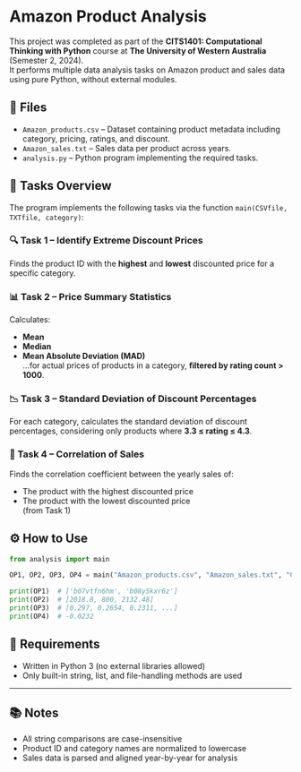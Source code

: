 # Amazon Product Analysis

This project was completed as part of the **CITS1401: Computational Thinking with Python** course at **The University of Western Australia** (Semester 2, 2024).  
It performs multiple data analysis tasks on Amazon product and sales data using pure Python, without external modules.

## 📁 Files

- `Amazon_products.csv` – Dataset containing product metadata including category, pricing, ratings, and discount.
- `Amazon_sales.txt` – Sales data per product across years.
- `analysis.py` – Python program implementing the required tasks.

## 🧠 Tasks Overview

The program implements the following tasks via the function `main(CSVfile, TXTfile, category)`:

### 🔍 Task 1 – Identify Extreme Discount Prices
Finds the product ID with the **highest** and **lowest** discounted price for a specific category.

### 📊 Task 2 – Price Summary Statistics
Calculates:
- **Mean**
- **Median**
- **Mean Absolute Deviation (MAD)**  
...for actual prices of products in a category, **filtered by rating count > 1000**.

### 📉 Task 3 – Standard Deviation of Discount Percentages
For each category, calculates the standard deviation of discount percentages, considering only products where **3.3 ≤ rating ≤ 4.3**.

### 🔗 Task 4 – Correlation of Sales
Finds the correlation coefficient between the yearly sales of:
- The product with the highest discounted price
- The product with the lowest discounted price  
(from Task 1)

## ⚙️ How to Use

```python
from analysis import main

OP1, OP2, OP3, OP4 = main("Amazon_products.csv", "Amazon_sales.txt", "Computers&Accessories")

print(OP1)  # ['b07vtfn6hm', 'b08y5kxr6z']
print(OP2)  # [2018.8, 800, 2132.48]
print(OP3)  # [0.297, 0.2654, 0.2311, ...]
print(OP4)  # -0.0232

```

## 📌 Requirements

- Written in Python 3 (no external libraries allowed)  
- Only built-in string, list, and file-handling methods are used  

---

## 📚 Notes

- All string comparisons are case-insensitive  
- Product ID and category names are normalized to lowercase  
- Sales data is parsed and aligned year-by-year for analysis  

